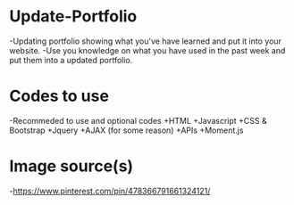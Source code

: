 # Update-Portfolio

-Updating portfolio showing what you've have learned and put it into your website.
-Use you knowledge on what you have used in the past week and put them into a updated portfolio.

# Codes to use

-Recommeded to use and optional codes
+HTML
+Javascript
+CSS & Bootstrap
+Jquery
+AJAX (for some reason)
+APIs
+Moment.js

# Image source(s)
-https://www.pinterest.com/pin/478366791661324121/